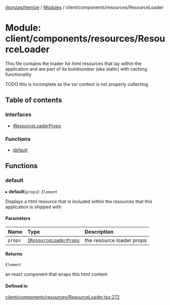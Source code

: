 [@onzag/itemize](../README.md) / [Modules](../modules.md) / client/components/resources/ResourceLoader

# Module: client/components/resources/ResourceLoader

This file contains the loader for html resources that lay within
the application and are part of its buildnumber (aka static) with caching
functionality

TODO this is incomplete as the ssr context is not properly collecting

## Table of contents

### Interfaces

- [IResourceLoaderProps](../interfaces/client_components_resources_ResourceLoader.IResourceLoaderProps.md)

### Functions

- [default](client_components_resources_ResourceLoader.md#default)

## Functions

### default

▸ **default**(`props`): `Element`

Displays a html resource that is included within the resources that this application
is shipped with

#### Parameters

| Name | Type | Description |
| :------ | :------ | :------ |
| `props` | [`IResourceLoaderProps`](../interfaces/client_components_resources_ResourceLoader.IResourceLoaderProps.md) | the resource loader props |

#### Returns

`Element`

an react component that wraps this html content

#### Defined in

[client/components/resources/ResourceLoader.tsx:272](https://github.com/onzag/itemize/blob/5c2808d3/client/components/resources/ResourceLoader.tsx#L272)
